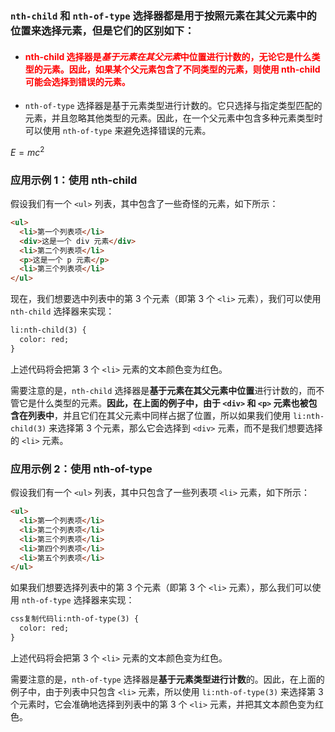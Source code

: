 ### `nth-child` 和 `nth-of-type` 选择器都是用于按照元素在其父元素中的位置来选择元素，但是它们的区别如下：

- #### <span style="color: red;">nth-child 选择器是$基于元素在其父元素$中位置进行计数的，无论它是什么类型的元素。因此，如果某个父元素包含了不同类型的元素，则使用 nth-child 可能会选择到错误的元素。</span>

- `nth-of-type` 选择器是基于元素类型进行计数的。它只选择与指定类型匹配的元素，并且忽略其他类型的元素。因此，在一个父元素中包含多种元素类型时可以使用 `nth-of-type` 来避免选择错误的元素。

$E=mc^2$

### 应用示例 1：使用 nth-child

假设我们有一个 `<ul>` 列表，其中包含了一些奇怪的元素，如下所示：

```html
<ul>
  <li>第一个列表项</li>
  <div>这是一个 div 元素</div>
  <li>第二个列表项</li>
  <p>这是一个 p 元素</p>
  <li>第三个列表项</li>
</ul>
```

现在，我们想要选中列表中的第 3 个元素（即第 3 个 `<li>` 元素），我们可以使用 `nth-child` 选择器来实现：

```html
li:nth-child(3) {
  color: red;
}
```

上述代码将会把第 3 个 `<li>` 元素的文本颜色变为红色。

需要注意的是，`nth-child` 选择器是**基于元素在其父元素中位置**进行计数的，而不管它是什么类型的元素。**因此，在上面的例子中，由于 `<div>` 和 `<p>` 元素也被包含在列表中**，并且它们在其父元素中同样占据了位置，所以如果我们使用 `li:nth-child(3)` 来选择第 3 个元素，那么它会选择到 `<div>` 元素，而不是我们想要选择的 `<li>` 元素。



### 应用示例 2：使用 nth-of-type

假设我们有一个 `<ul>` 列表，其中只包含了一些列表项 `<li>` 元素，如下所示：

```html
<ul>
  <li>第一个列表项</li>
  <li>第二个列表项</li>
  <li>第三个列表项</li>
  <li>第四个列表项</li>
  <li>第五个列表项</li>
</ul>
```

如果我们想要选择列表中的第 3 个元素（即第 3 个 `<li>` 元素），那么我们可以使用 `nth-of-type` 选择器来实现：

```html
css复制代码li:nth-of-type(3) {
  color: red;
}
```

上述代码将会把第 3 个 `<li>` 元素的文本颜色变为红色。

需要注意的是，`nth-of-type` 选择器是**基于元素类型进行计数**的。因此，在上面的例子中，由于列表中只包含 `<li>` 元素，所以使用 `li:nth-of-type(3)` 来选择第 3 个元素时，它会准确地选择到列表中的第 3 个 `<li>` 元素，并把其文本颜色变为红色。